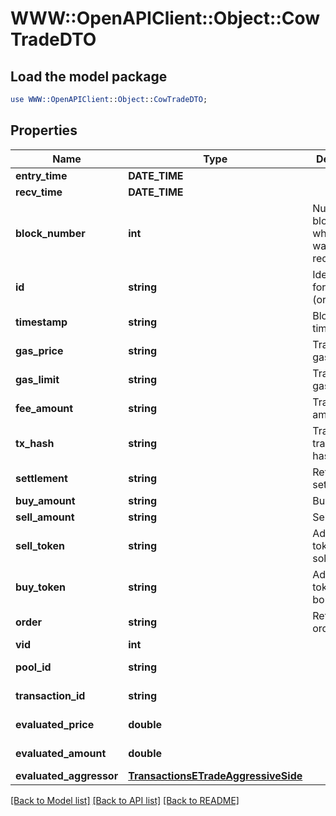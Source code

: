 # WWW::OpenAPIClient::Object::CowTradeDTO

## Load the model package
```perl
use WWW::OpenAPIClient::Object::CowTradeDTO;
```

## Properties
Name | Type | Description | Notes
------------ | ------------- | ------------- | -------------
**entry_time** | **DATE_TIME** |  | [optional] 
**recv_time** | **DATE_TIME** |  | [optional] 
**block_number** | **int** | Number of block in which entity was recorded. | [optional] 
**id** | **string** | Identifier, format: (order id)|(transaction hash)|(event index). | [optional] 
**timestamp** | **string** | Block&#39;s timestamp. | [optional] 
**gas_price** | **string** | Transaction&#39;s gas price. | [optional] 
**gas_limit** | **string** | Transaction&#39;s gas limit. | [optional] 
**fee_amount** | **string** | Trade&#39;s fee amount. | [optional] 
**tx_hash** | **string** | Trade event transaction hash. | [optional] 
**settlement** | **string** | Reference to settlement. | [optional] 
**buy_amount** | **string** | Buy amount. | [optional] 
**sell_amount** | **string** | Sell amount. | [optional] 
**sell_token** | **string** | Address of token that is sold. | [optional] 
**buy_token** | **string** | Address of token that is bought. | [optional] 
**order** | **string** | Reference to order. | [optional] 
**vid** | **int** |  | [optional] 
**pool_id** | **string** |  | [optional] [readonly] 
**transaction_id** | **string** |  | [optional] [readonly] 
**evaluated_price** | **double** |  | [optional] [readonly] 
**evaluated_amount** | **double** |  | [optional] [readonly] 
**evaluated_aggressor** | [**TransactionsETradeAggressiveSide**](TransactionsETradeAggressiveSide.md) |  | [optional] 

[[Back to Model list]](../README.md#documentation-for-models) [[Back to API list]](../README.md#documentation-for-api-endpoints) [[Back to README]](../README.md)


